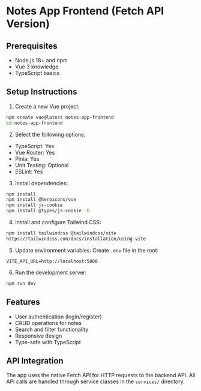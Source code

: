 # Notes App Frontend (Fetch API Version)

## Prerequisites

- Node.js 18+ and npm
- Vue 3 knowledge
- TypeScript basics

## Setup Instructions

1. Create a new Vue project:

```bash
npm create vue@latest notes-app-frontend
cd notes-app-frontend
```

2. Select the following options:

- TypeScript: Yes
- Vue Router: Yes
- Pinia: Yes
- Unit Testing: Optional
- ESLint: Yes

3. Install dependencies:

```bash
npm install
npm install @heroicons/vue
npm install js-cookie
npm install @types/js-cookie -D
```

4. Install and configure Tailwind CSS:

```bash
npm install tailwindcss @tailwindcss/vite
https://tailwindcss.com/docs/installation/using-vite
```

5. Update environment variables:
   Create `.env` file in the root:

```
VITE_API_URL=http://localhost:5000
```

6. Run the development server:

```bash
npm run dev
```

## Features

- User authentication (login/register)
- CRUD operations for notes
- Search and filter functionality
- Responsive design
- Type-safe with TypeScript

## API Integration

The app uses the native Fetch API for HTTP requests to the backend API. All API calls are handled through service classes in the `services/` directory.
